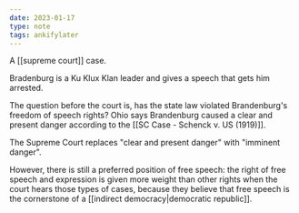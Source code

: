```yaml
---
date: 2023-01-17
type: note
tags: ankifylater
---
```


A [[supreme court]] case.

Bradenburg is a Ku Klux Klan leader and gives a speech that gets him arrested.

The question before the court is, has the state law violated Brandenburg's freedom of speech rights? Ohio says Brandenburg caused a clear and present danger according to the [[SC Case - Schenck v. US (1919)]].

The Supreme Court replaces "clear and present danger" with "imminent danger".

However, there is still a preferred position of free speech: the right of free speech and expression is given more weight than other rights when the court hears those types of cases, because they believe that free speech is the cornerstone of a [[indirect democracy|democratic republic]].
